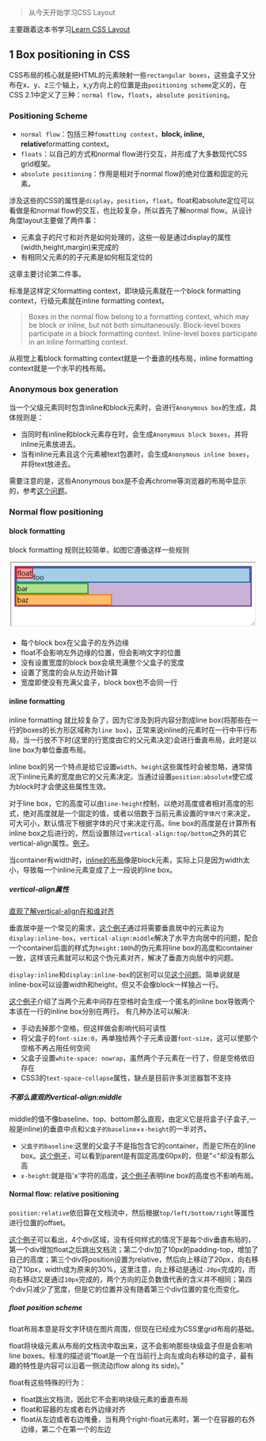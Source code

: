> 从今天开始学习CSS Layout

主要跟着这本书学习[Learn CSS Layout](http://book.mixu.net/css/)

## 1 Box positioning in CSS

CSS布局的核心就是把HTML的元素映射一些`rectangular boxes`，这些盒子又分布在x、y、z三个轴上，x,y方向上的位置是由`positioning scheme`定义的，在CSS 2.1中定义了三种：`normal flow`，`floats`，`absolute positioning`。

### Positioning Scheme

- `normal flow`：包括三种`fomatting context`，**block, inline, relative**formatting context。
- `floats`：以自己的方式和normal flow进行交互，并形成了大多数现代CSS grid框架。
- `absolute positioning`：作用是相对于normal flow的绝对位置和固定的元素。

涉及这些的CSS的属性是`display`，`position`，`float`。float和absolute定位可以看做是和normal flow的交互，也比较复杂，所以首先了解normal flow。从设计角度layout主要做了两件事：

- 元素盒子的尺寸和对齐是如何处理的，这些一般是通过display的属性(width,height,margin)来完成的
- 有相同父元素的的子元素是如何相互定位的

这章主要讨论第二件事。

标准是这样定义formatting context，即块级元素就在一个block formatting context，行级元素就在inline formatting context。

> Boxes in the normal flow belong to a formatting context, which may be block or inline, but not both simultaneously. Block-level boxes participate in a block formatting context. Inline-level boxes participate in an inline formatting context.

从视觉上看block formatting context就是一个垂直的栈布局，inline formatting context就是一个水平的栈布局。

### Anonymous box generation

当一个父级元素同时包含inline和block元素时，会进行`Anonymous box`的生成，具体规则是：

- 当同时有inline和block元素存在时，会生成`Anonymous block boxes`，并将inline元素放进去。
- 当有inline元素且这个元素被text包裹时，会生成`Anonymous inline boxes`，并将text放进去。

需要注意的是，这些Anonymous box是不会再chrome等浏览器的布局中显示的，参考[这个问题](https://stackoverflow.com/questions/16823693/inline-anonymous-boxes)。

### Normal flow positioning

#### block formatting

block formatting 规则比较简单，如图它遵循这样一些规则

![block box](./imgs/LCL-1/block-box.png)

- 每个block box在父盒子的左外边缘
- float不会影响左外边缘的位置，但会影响文字的位置
- 没有设置宽度的block box会填充满整个父盒子的宽度
- 设置了宽度的会从左边开始计算
- 宽度即使没有充满父盒子，block box也不会同一行

#### inline formatting

inline formatting 就比较复杂了，因为它涉及到将内容分割成line box(将那些在一行的boxes的长方形区域称为`line box`)，正常来说inline的元素时在一行中平行布局，当一行放不下时(这里的行宽度由它的父元素决定)会进行垂直布局，此时是以line box为单位垂直布局。

inline box的另一个特点是给它设置`width`、`height`这些属性时会被忽略，通常情况下inline元素的宽度由它的父元素决定。当通过设置`position:absolute`使它成为block时才会使这些属性生效。

对于line box，它的高度可以由`line-height`控制，以绝对高度或者相对高度的形式，绝对高度就是一个固定的值，或者以倍数于当前元素设置的`字体尺寸`来决定，可大可小，默认情况下根据字体的尺寸来决定行高。line box的高度是在计算所有inline box之后进行的，然后设置除过`vertical-align:top/bottom`之外的其它vertical-align属性。[例子](https://codepen.io/aura-zx/pen/zaqyaY)。

当container有width时，[inline的布局](https://codepen.io/aura-zx/pen/eKJXQQ)像是block元素，实际上只是因为width太小，导致每一个inline元素变成了上一段说的line box。

##### vertical-align属性
[直观了解vertical-align在和谁对齐](https://css-tricks.com/what-is-vertical-align/)

垂直居中是一个常见的需求，[这个例子](https://codepen.io/aura-zx/pen/MXyLoa)通过将需要垂直居中的元素设为`display:inline-box`，`vertical-align:middle`解决了水平方向居中的问题，配合一个container后面的样式为`height:100%`的伪元素将line box的高度和container一致，这样该元素就可以和这个伪元素对齐，解决了垂直方向居中的问题。

`display:inline`和`display:inline-box`的区别可以见[这个问题](https://stackoverflow.com/questions/8969381/what-is-the-difference-between-display-inline-and-display-inline-block)。简单说就是inline-box可以设置width和height，但又不会像block一样独占一行。

[这个例子](https://codepen.io/aura-zx/pen/BVKbmK)介绍了当两个元素中间存在空格时会生成一个匿名的inline box导致两个本该在一行的inline box分别在两行。
有几种办法可以解决:

- 手动去掉那个空格，但这样做会影响代码可读性
- 将父盒子的`font-size:0`，再单独给两个子元素设置`font-size`，这可以使那个空格不再占用任何空间
- 父盒子设置`white-space: nowrap`，虽然两个子元素在一行了，但是空格依旧存在
- CSS3的`text-space-collapse`属性，缺点是目前许多浏览器暂不支持

##### 不那么直观的vertical-align:middle

middle的值不像baseline、top、bottom那么直观，由定义它是将盒子(子盒子,一般是inline)的垂直中点和`父盒子的baseline`+`x-height`的一半对齐。

- `父盒子的baseline`:这里的父盒子不是指包含它的container，而是它所在的line box。[这个例子](https://codepen.io/aura-zx/pen/xzOpqv)，可以看到parent是有固定高度60px的，但是"<"却没有那么高
- `x-height`:就是指'x'字符的高度，[这个例子](https://codepen.io/aura-zx/pen/PaGpZN)表明line box的高度也不影响布局。

#### Normal flow: relative positioning

`position:relative`依旧算在文档流中，然后根据`top/left/bottom/right`等属性进行位置的offset。

[这个例子](https://codepen.io/aura-zx/pen/aKmMbJ)可以看出，4个div区域，没有任何样式的情况下是每个div垂直布局的，第一个div增加float之后跳出文档流；第二个div加了10px的padding-top，增加了自己的高度；第三个div将position设置为relative，然后向上移动了20px，向右移动了10px，width成为原来的30%，这里注意，向上移动是通过`-20px`完成的，而向右移动又是通过`10px`完成的，两个方向的正负数值代表的含义并不相同；第四个div只减少了宽度，但是它的位置并没有随着第三个div位置的变化而变化。

##### float position scheme

float布局本意是将文字环绕在图片周围，但现在已经成为CSS里grid布局的基础。

float将块级元素从布局的文档流中取出来，这不会影响那些块级盒子但是会影响line boxes。标准的描述说“float是一个在当前行上向左或向右移动的盒子，最有趣的特性是内容可以沿着一侧流动(flow along its side)。”

float有这些特殊的行为：

- float跳出文档流，因此它不会影响块级元素的垂直布局
- float和容器的左或者右外边缘对齐
- float从左边或者右边堆叠，当有两个right-float元素时，第一个在容器的右外边缘，第二个在第一个的左边